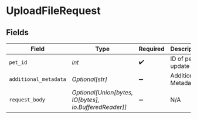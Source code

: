 # UploadFileRequest


## Fields

| Field                                                  | Type                                                   | Required                                               | Description                                            |
| ------------------------------------------------------ | ------------------------------------------------------ | ------------------------------------------------------ | ------------------------------------------------------ |
| `pet_id`                                               | *int*                                                  | :heavy_check_mark:                                     | ID of pet to update                                    |
| `additional_metadata`                                  | *Optional[str]*                                        | :heavy_minus_sign:                                     | Additional Metadata                                    |
| `request_body`                                         | *Optional[Union[bytes, IO[bytes], io.BufferedReader]]* | :heavy_minus_sign:                                     | N/A                                                    |